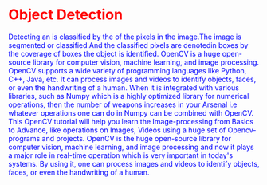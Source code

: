 <!DOCTYPE>  
<html>  
<head>   
<body> 
<h1 style="color:red;">Object Detection</h1>
<p style="color:Blue;">Detecting an is classified by the of the pixels in the image.The image is segmented or classified.And the classified pixels are denotedin boxes by the coverage of boxes the object is identified.
OpenCV is a huge open-source library for computer vision, machine learning, and image processing. OpenCV supports a wide variety of programming languages like Python, C++, Java, etc. It can process images and videos to identify objects, faces, or even the handwriting of a human. When it is integrated with various libraries, such as Numpy which is a highly optimized library for numerical operations, then the number of weapons increases in your Arsenal i.e whatever operations one can do in Numpy can be combined with OpenCV.
This OpenCV tutorial will help you learn the Image-processing from Basics to Advance, like operations on Images, Videos using a huge set of Opencv-programs and projects.
OpenCV is the huge open-source library for computer vision, machine learning, and image processing and now it plays a major role in real-time operation which is very important in today's systems. By using it, one can process images and videos to identify objects, faces, or even the handwriting of a human.</p>
</body>  
</head>  
</html>  
